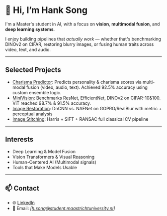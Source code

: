# 👋 Hi, I’m Hank Song

I'm a Master's student in AI, with a focus on **vision**, **multimodal fusion**, and **deep learning systems**. 

I enjoy building pipelines that *actually work* — whether that's benchmarking DINOv2 on CIFAR, restoring blurry images, or fusing human traits across video, text, and audio.

---

##  Selected Projects

-  [Charisma Predictor](https://github.com/HANKSOONG/Charisma-Predictor): Predicts personality & charisma scores via multi-modal fusion (video, audio, text). Achieved 92.5% accuracy using custom ensemble logic.
-  [MiniVision](https://github.com/HANKSOONG/MiniVision-Lightweight-and-Transformer-Models-for-CIFAR): Benchmarks ResNet, EfficientNet, DINOv2 on CIFAR-10&100. ViT reached 98.7% & 91.5% accuracy.
-  [Image Restoration](https://github.com/HANKSOONG/Image-Restoration): DnCNN vs. NAFNet on GOPRO/RealBlur with metric + perceptual analysis
-  [Image Stitching](https://github.com/HANKSOONG/Image-Stitching): Harris + SIFT + RANSAC full classical CV pipeline

---

##  Interests

- Deep Learning & Model Fusion  
- Vision Transformers & Visual Reasoning  
- Human-Centered AI (Multimodal signals)  
- Tools that Make Models Usable

---

## 📫 Contact

- 🌐 [LinkedIn](https://linkedin.com/in/hank-song-391856298)
- 📩 Email: *[h.song@student.maastrichtuniversity.nl]*
